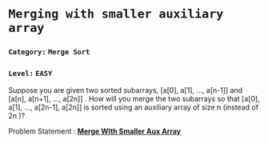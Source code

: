 # `Merging with smaller auxiliary array`

###    `Category:` `Merge Sort`
###    `Level:` `EASY`

Suppose you are given two sorted subarrays, [a[0], a[1], ..., a[n-1]] and [a[n], a[n+1], ..., a[2n]] . How will you merge the two subarrays so that [a[0], a[1], ..., a[2n-1], a[2n]] is sorted using an auxiliary array of size n (instead of 2n )?


Problem Statement : [__Merge WIth Smaller Aux Array__](http://www.algoqueue.com/algoqueue/default/view/983040/merging-two-sorted-arrays-with-smaller-auxiliary-array)